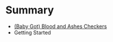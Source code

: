 # Summary

* [(Baby Got) Blood and Ashes Checkers](baby_got_blood_and_ashes_checkers.md)
* Getting Started

